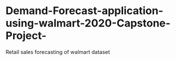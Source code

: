 # Demand-Forecast-application-using-walmart-2020-Capstone-Project-
Retail sales forecasting of walmart dataset
